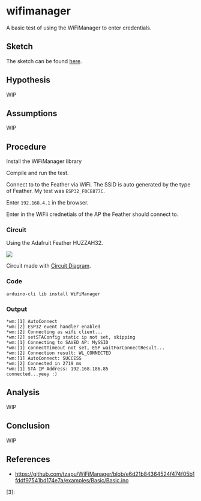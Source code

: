 # wifimanager

A basic test of using the WiFiManager to enter credentials.

## Sketch

The sketch can be found [here][1].

## Hypothesis

WIP

## Assumptions

WIP

## Procedure

Install the WiFiManager library

Compile and run the test.

Connect to to the Feather via WiFi. The SSID is auto generated
by the type of Feather. My test was `ESP32_F0CE877C`.

Enter `192.168.4.1` in the browser.

Enter in the WiFii crednetials of the AP the Feather should connect
to.

### Circuit

Using the Adafruit Feather HUZZAH32.

![](./images/circuit-wifimanager.png)

Circuit made with [Circuit Diagram][2].

### Code

```shell title="Install WiFiManager library"
arduino-cli lib install WiFiManager
```

### Output

```shell
*wm:[1] AutoConnect
*wm:[2] ESP32 event handler enabled 
*wm:[2] Connecting as wifi client...
*wm:[2] setSTAConfig static ip not set, skipping 
*wm:[1] Connecting to SAVED AP: MySSID
*wm:[1] connectTimeout not set, ESP waitForConnectResult... 
*wm:[2] Connection result: WL_CONNECTED
*wm:[1] AutoConnect: SUCCESS
*wm:[2] Connected in 2719 ms
*wm:[1] STA IP Address: 192.168.186.85
connected...yeey :)
```

## Analysis

WIP

## Conclusion

WIP

## References
- https://github.com/tzapu/WiFiManager/blob/e6d21b84364524f474f05b1fddf97541bd174e7a/examples/Basic/Basic.ino

[1]: https://github.com/nicholaswilde/solar-battery-charger/tree/main/test/wifimanager
[2]: https://www.circuit-diagram.org/
[3]: 
